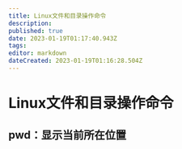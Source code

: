 ```yaml
---
title: Linux文件和目录操作命令
description: 
published: true
date: 2023-01-19T01:17:40.943Z
tags: 
editor: markdown
dateCreated: 2023-01-19T01:16:28.504Z
---
```


# Linux文件和目录操作命令
## pwd：显示当前所在位置
